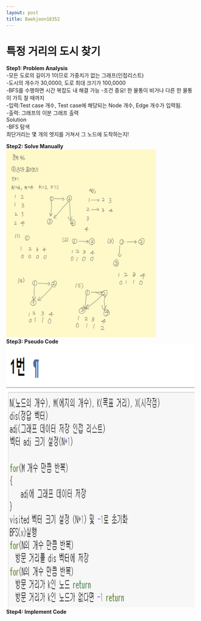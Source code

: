 ```yaml
---
layout: post
title: Baekjoon18352
---
```


# 특정 거리의 도시 찾기 #


**Step1: Problem Analysis**<br/>
-모든 도로의 길이가 1이므로 가중치가 없는 그래프(인접리스트)<br/>
-도시의 개수가 30,0000, 도로 최대 크기가 100,0000 <br/>
-BFS를 수행하면 시간 복잡도 내 해결 가능
-조건 중요! 한 물통이 비거나 다른 한 물통이 가득 찰 때까지<br/>
-입력:Test case 개수, Test case에 해당되는 Node 개수, Edge 개수가 입력됨.<br/>
-출력: 그래프의 이분 그래프 출력<br/>
Solution<br/>
-BFS 탐색<br/>
최단거리는 몇 개의 엣지를 거쳐서 그 노드에 도착하는지!

**Step2: Solve Manually**<br/>
<img src="/_images/Baek18352_1.jpg" width="400" height="500">
<br/>
**Step3: Pseudo Code**<br/>
<img src="/_images/Baek18352_2.png" width="900" height="700">
<br/>
**Step4: Implement Code** 
<script src="https://gist.github.com/growingpenguin/163671f66d95af5d85bda67dc0741bad.js"></script>

